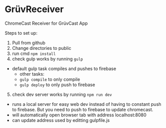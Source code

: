 # GrüvReceiver
ChromeCast Receiver for GrüvCast App

Steps to set up:  

1. Pull from github  
2. Change directories to public  
3. run cmd `npm install`  
4. check gulp works by running `gulp`  
  * default gulp task compiles and pushes to firebase
      * other tasks:
      * `gulp compile` to only compile
      * `gulp deploy` to only push to firebase
      
5. check dev server works by running `npm run dev`  
  * runs a local server for easy web dev instead of having to constant push to firebase. But you need to push to firebase to update chromecast.
  * will automatically open browser tab with address localhost:8080
  * can update address used by editting gulpfile.js

